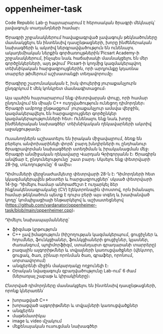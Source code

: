 # oppenheimer-task

Code Republic Lab-ը հայտարարում է հերոսական ծրագրի մեկնարկ՝ լավագույն տաղանդների համար։

Ծրագրի շրջանակներում հավաքագրված լավագույն թեկնածուները մասնակցելու են ինտենսիվ դասընթացների, խորը ինժեներական նախագծերի և ակտիվ ներգրավվածություն են ունենալու ակադեմիական ներքին գործառույթներին`Picsart Academy-ի շրջանակներում, ինչպես նաև հաճախակի մասնակցելու են մեր գործընկերների, այդ թվում՝ Picsart-ի կողմից կազմակերպվող տեխնիկական հարցազրույցներին, որի արդյունքը կդառնա տարբեր թիմերում աշխատանքի տեղավորումը։

Ծրագիրը շարունակական է, իսկ փուլերից յուրաքանչյուրն ընդգրկում է մեկ կոնկրետ մասնագիտացում։

Այս պահին հայտարարում ենք փետրվարյան փուլը, որի համար ընդունվում են միայն C++ ուղղվածություն ունեցող դիմորդներ։
Ծրագրի ամբողջ ընթացքում` յուրաքանչյուր ամսվա վերջին, կազմակերպվելու են հարցազրույցներ գործընկեր կազմակերպությունների հետ։ Ունենալու ենք նաև խորը ինժեներական նախագծեր՝ տեխնիկական ղեկավարների ակտիվ աջակցությամբ։

Ուսանողներն աշխատելու են իրական միջավայրում, ձեռք են բերելու անփոխարինելի փորձ՝ բարդ խնդիրների ու ընդհանուր ծրագրավորման նախագծերի ստեղծման և իրականացման մեջ։ 
Ծրագրի անմիջական ղեկավարը Վարդան Գրիգորյանն է։
Ծրագիրն անվճար է, ընդունելությունը՝ շատ բարդ։
Սկսելու ենք փետրվարի 28-ից, տևողությունը` 6 ամիս։

Դիմումների վերջնաժամկետը փետրվարի 28-ն է։
Դիմորդների հետ կկազմակերպվեն թեստեր և հարցազրույցներ՝ սկսած փետրվարի 14-ից։
Դիմելու համար անհրաժեշտ է ուղարկել ձեր ինքնակենսագրականը (CV) էլեկտրոնային փոստով, որն իմանալու համար թեկնածուն պետք է դուրս բերի այս տգեղ և խափանված կոդը՝ կոմպիլյացիայի ենթարկելով և աշխատեցնելով (https://github.com/vardanator/oppenheimer-task/blob/main/oppenheimer.cpp)։

Դիմելու նախապայմանները՝
 - ֆիզմաթ կրթություն
 - C++ լավ իմացություն (հիշողության կազմակերպում, ցուցիչներ և հղումներ, ֆունկցիաներ, ֆունկցիաների ցուցիչներ, կլասներ, ժառանգում, պոլիմորֆիզմ, ստանդարտ գրադարանի տարրերը)
 - բազային ալգորիթմներ և տվյալների կառուցվածքներ (վեկտոր, ցուցակ, ծառ, բինար որոնման ծառ, գրաֆեր, որոնում, սորտավորում)
 - անգլերենի միջին մակարդակը ողջունելի է։
 - Օրական նվազագույն զբաղվածությունը Lab-ում՝ 6 ժամ (ներառյալ շաբաթ և կիրակիները)։

Ընտրված դիմորդները մասնակցելու են ինտենսիվ դասընթացների, որոնք կներառեն՝
 - խորացված C++
 - խորացված ալգորիթմներ և տվյալների կառուցվածքներ
 - անգլերեն
 - մաթեմատիկա
 - image և video մշակում
 - մեքենայական ուսուցման նախագծեր